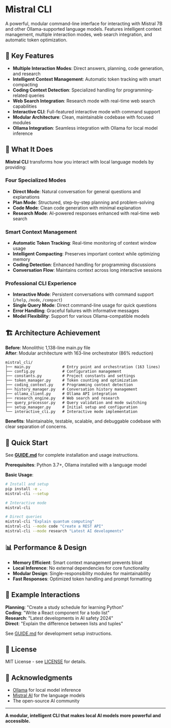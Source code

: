 # Mistral CLI

A powerful, modular command-line interface for interacting with Mistral 7B and other Ollama-supported language models. Features intelligent context management, multiple interaction modes, web search integration, and automatic token optimization.

## 🚀 Key Features

- **Multiple Interaction Modes**: Direct answers, planning, code generation, and research
- **Intelligent Context Management**: Automatic token tracking with smart compacting
- **Coding Context Detection**: Specialized handling for programming-related queries  
- **Web Search Integration**: Research mode with real-time web search capabilities
- **Interactive CLI**: Full-featured interactive mode with command support
- **Modular Architecture**: Clean, maintainable codebase with focused modules
- **Ollama Integration**: Seamless integration with Ollama for local model inference

## 🎯 What It Does

**Mistral CLI** transforms how you interact with local language models by providing:

### Four Specialized Modes
- **Direct Mode**: Natural conversation for general questions and explanations
- **Plan Mode**: Structured, step-by-step planning and problem-solving
- **Code Mode**: Clean code generation with minimal explanation
- **Research Mode**: AI-powered responses enhanced with real-time web search

### Smart Context Management
- **Automatic Token Tracking**: Real-time monitoring of context window usage
- **Intelligent Compacting**: Preserves important context while optimizing memory
- **Coding Detection**: Enhanced handling for programming discussions
- **Conversation Flow**: Maintains context across long interactive sessions

### Professional CLI Experience
- **Interactive Mode**: Persistent conversations with command support (`/help`, `/mode`, `/compact`)
- **Single Query Mode**: Direct command-line usage for quick questions
- **Error Handling**: Graceful failures with informative messages
- **Model Flexibility**: Support for various Ollama-compatible models

## 🏗️ Architecture Achievement

**Before**: Monolithic 1,138-line main.py file  
**After**: Modular architecture with 163-line orchestrator (86% reduction)

```
mistral_cli/
├── main.py              # Entry point and orchestration (163 lines)
├── config.py            # Configuration management  
├── constants.py         # Project constants and settings
├── token_manager.py     # Token counting and optimization
├── coding_context.py    # Programming context detection
├── history_manager.py   # Conversation history management
├── ollama_client.py     # Ollama API integration
├── research_engine.py   # Web search and research
├── query_processor.py   # Query validation and mode switching
├── setup_manager.py     # Initial setup and configuration
└── interactive_cli.py   # Interactive mode implementation
```

**Benefits**: Maintainable, testable, scalable, and debuggable codebase with clear separation of concerns.

## 🚀 Quick Start

See **[GUIDE.md](GUIDE.md)** for complete installation and usage instructions.

**Prerequisites**: Python 3.7+, Ollama installed with a language model

**Basic Usage**:
```bash
# Install and setup
pip install -e .
mistral-cli --setup

# Interactive mode
mistral-cli

# Direct queries
mistral-cli "Explain quantum computing"
mistral-cli --mode code "Create a REST API"
mistral-cli --mode research "Latest AI developments"
```

## 📊 Performance & Design


- **Memory Efficient**: Smart context management prevents bloat
- **Local Inference**: No external dependencies for core functionality  
- **Modular Design**: Single-responsibility modules for maintainability
- **Fast Responses**: Optimized token handling and prompt formatting

## 🎨 Example Interactions

**Planning**: "Create a study schedule for learning Python"  
**Coding**: "Write a React component for a todo list"  
**Research**: "Latest developments in AI safety 2024"  
**Direct**: "Explain the difference between lists and tuples"


See [GUIDE.md](GUIDE.md) for development setup instructions.

## 📄 License

MIT License - see [LICENSE](LICENSE) for details.

## 🙏 Acknowledgments

- [Ollama](https://ollama.ai/) for local model inference
- [Mistral AI](https://mistral.ai/) for the language models  
- The open-source AI community

---

**A modular, intelligent CLI that makes local AI models more powerful and accessible.**